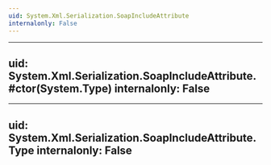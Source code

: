 ```yaml
---
uid: System.Xml.Serialization.SoapIncludeAttribute
internalonly: False
---
```


---
uid: System.Xml.Serialization.SoapIncludeAttribute.#ctor(System.Type)
internalonly: False
---

---
uid: System.Xml.Serialization.SoapIncludeAttribute.Type
internalonly: False
---
